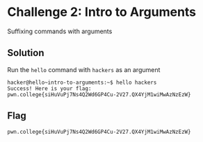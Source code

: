 # Challenge 2: Intro to Arguments
Suffixing commands with arguments

## Solution
Run the `hello` command with `hackers` as an argument
 
```
hacker@hello~intro-to-arguments:~$ hello hackers
Success! Here is your flag:
pwn.college{siHuVuPj7Ns4Q2Wd6GP4Cu-2V27.QX4YjM1wiMwAzNzEzW}
```

## Flag
`pwn.college{siHuVuPj7Ns4Q2Wd6GP4Cu-2V27.QX4YjM1wiMwAzNzEzW}`
